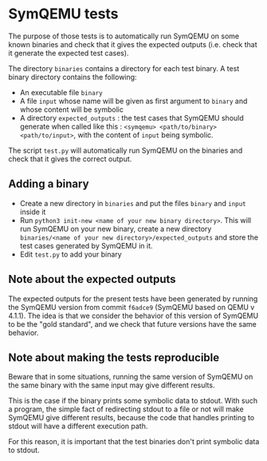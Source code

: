 # SymQEMU tests

The purpose of those tests is to automatically run SymQEMU on some known binaries and check that it gives the expected outputs (i.e. check that it generate the expected test cases).

The directory `binaries` contains a directory for each test binary. A test binary directory contains the following:

- An executable file `binary`
- A file `input` whose name will be given as first argument to `binary` and whose content will be symbolic
- A directory `expected_outputs` : the test cases that SymQEMU should generate when called like this : `<symqemu> <path/to/binary> <path/to/input>`, with the content of `input` being symbolic.

The script `test.py` will automatically run SymQEMU on the binaries and check that it gives the correct output.

## Adding a binary

- Create a new directory in `binaries` and put the files `binary` and `input` inside it
- Run `python3 init-new <name of your new binary directory>`. This will run SymQEMU on your new binary, create a new directory `binaries/<name of your new directory>/expected_outputs` and store the test cases generated by SymQEMU in it.
- Edit `test.py` to add your binary

## Note about the expected outputs

The expected outputs for the present tests have been generated by running the SymQEMU version from commit `f6adce9` (SymQEMU based on QEMU v 4.1.1). The idea is that we consider the behavior of this version of SymQEMU to be the "gold standard", and we check that future versions have the same behavior.

## Note about making the tests reproducible

Beware that in some situations, running the same version of SymQEMU on the same binary with the same input may give different results.

This is the case if the binary prints some symbolic data to stdout. With such a program, the simple fact of redirecting stdout to a file or not will make SymQEMU give different results, because the code that handles printing to stdout will have a different execution path. 

For this reason, it is important that the test binaries don't print symbolic data to stdout.
